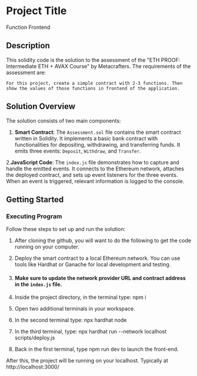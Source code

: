 
# Project Title

Function Frontend

## Description

This solidity code is the solution to the assessment of the "ETH PROOF: Intermediate ETH + AVAX Course" by Metacrafters. The requirements of the assessment are:

    For this project, create a simple contract with 2-3 functions. Then show the values of those functions in frontend of the application.


## Solution Overview

The solution consists of two main components:
1. **Smart Contract**:
The `Assessment.sol` file contains the smart contract written in Solidity. It implements a basic bank contract with functionalities for depositing, withdrawing, and transferring funds. It emits three events: `Deposit`, `Withdraw`, and `Transfer`.

2.**JavaScript Code**: The `index.js` file demonstrates how to capture and handle the emitted events. It connects to the Ethereum network, attaches the deployed contract, and sets up event listeners for the three events. When an event is triggered, relevant information is logged to the console.

## Getting Started

### Executing Program

Follow these steps to set up and run the solution:

1. After cloning the github, you will want to do the following to get the code running on your computer.

2. Deploy the smart contract to a local Ethereum network. You can use tools like Hardhat or Ganache for local development and testing.
   
4. #### Make sure to update the network provider URL and contract address in the `index.js` file.
5.  Inside the project directory, in the terminal type: npm i
6. Open two additional terminals in your workspace.
7. In the second terminal type: npx hardhat node
8. In the third terminal, type: npx hardhat run --network localhost scripts/deploy.js
9. Back in the first terminal, type npm run dev to launch the front-end.

After this, the project will be running on your localhost. 
Typically at http://localhost:3000/



